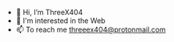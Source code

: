 - 👋 Hi, I’m ThreeX404
- 🌱 I'm interested in the Web
- 📫 To reach me threeex404@protonmail.com

<!---
threeX404/threeX404 is a ✨ special ✨ repository because its `README.md` (this file) appears on your GitHub profile.
You can click the Preview link to take a look at your changes.
--->
